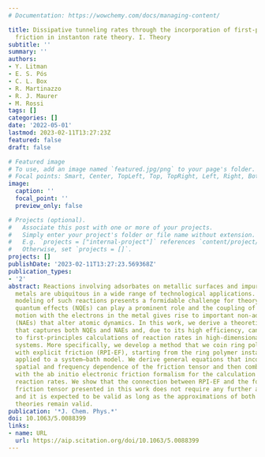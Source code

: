 ```yaml
---
# Documentation: https://wowchemy.com/docs/managing-content/

title: Dissipative tunneling rates through the incorporation of first-principles electronic
  friction in instanton rate theory. I. Theory
subtitle: ''
summary: ''
authors:
- Y. Litman
- E. S. Pós
- C. L. Box
- R. Martinazzo
- R. J. Maurer
- M. Rossi
tags: []
categories: []
date: '2022-05-01'
lastmod: 2023-02-11T13:27:23Z
featured: false
draft: false

# Featured image
# To use, add an image named `featured.jpg/png` to your page's folder.
# Focal points: Smart, Center, TopLeft, Top, TopRight, Left, Right, BottomLeft, Bottom, BottomRight.
image:
  caption: ''
  focal_point: ''
  preview_only: false

# Projects (optional).
#   Associate this post with one or more of your projects.
#   Simply enter your project's folder or file name without extension.
#   E.g. `projects = ["internal-project"]` references `content/project/deep-learning/index.md`.
#   Otherwise, set `projects = []`.
projects: []
publishDate: '2023-02-11T13:27:23.569368Z'
publication_types:
- '2'
abstract: Reactions involving adsorbates on metallic surfaces and impurities in bulk
  metals are ubiquitous in a wide range of technological applications. The theoretical
  modeling of such reactions presents a formidable challenge for theory because nuclear
  quantum effects (NQEs) can play a prominent role and the coupling of the atomic
  motion with the electrons in the metal gives rise to important non-adiabatic effects
  (NAEs) that alter atomic dynamics. In this work, we derive a theoretical framework
  that captures both NQEs and NAEs and, due to its high efficiency, can be applied
  to first-principles calculations of reaction rates in high-dimensional realistic
  systems. More specifically, we develop a method that we coin ring polymer instanton
  with explicit friction (RPI-EF), starting from the ring polymer instanton formalism
  applied to a system–bath model. We derive general equations that incorporate the
  spatial and frequency dependence of the friction tensor and then combine this method
  with the ab initio electronic friction formalism for the calculation of thermal
  reaction rates. We show that the connection between RPI-EF and the form of the electronic
  friction tensor presented in this work does not require any further approximations,
  and it is expected to be valid as long as the approximations of both underlying
  theories remain valid.
publication: '*J. Chem. Phys.*'
doi: 10.1063/5.0088399
links:
- name: URL
  url: https://aip.scitation.org/doi/10.1063/5.0088399
---
```

